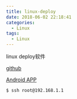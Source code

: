 ```yaml
---
title: linux-deploy
date: 2018-06-02 22:18:41
categories:
  - Linux
tags: 
  - Linux
---
```


linux deploy软件

<!-- more -->

[github](https://github.com/meefik/linuxdeploy)

[Android APP](https://github.com/meefik/linuxdeploy/releases/tag/2.3.0)


``` bash
$ ssh root@192.168.1.1
```